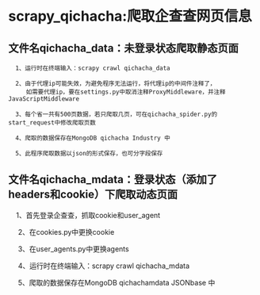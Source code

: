# scrapy_qichacha:爬取企查查网页信息
##  文件名qichacha_data：未登录状态爬取静态页面

      1、运行时在终端输入：scrapy crawl qichacha_data
      
      2、由于代理ip可能失效，为避免程序无法运行，将代理ip的中间件注释了，
         如需要代理ip，要在settings.py中取消注释ProxyMiddleware，并注释JavaScriptMiddleware
      
      3、每个省一共有500页数据，若只爬取几页，可在qichacha_spider.py的start_request中修改爬取页数
      
      4、爬取的数据保存在MongoDB qichacha Industry 中
      
      5、此程序爬取数据以json的形式保存，也可分字段保存
      
## 文件名qichacha_mdata：登录状态（添加了headers和cookie）下爬取动态页面

      1、首先登录企查查，抓取cookie和user_agent
      
      2、在cookies.py中更换cookie
      
      3、在user_agents.py中更换agents
      
      4、运行时在终端输入：scrapy crawl qichacha_mdata
      
      5、爬取的数据保存在MongoDB qichachamdata JSONbase 中
